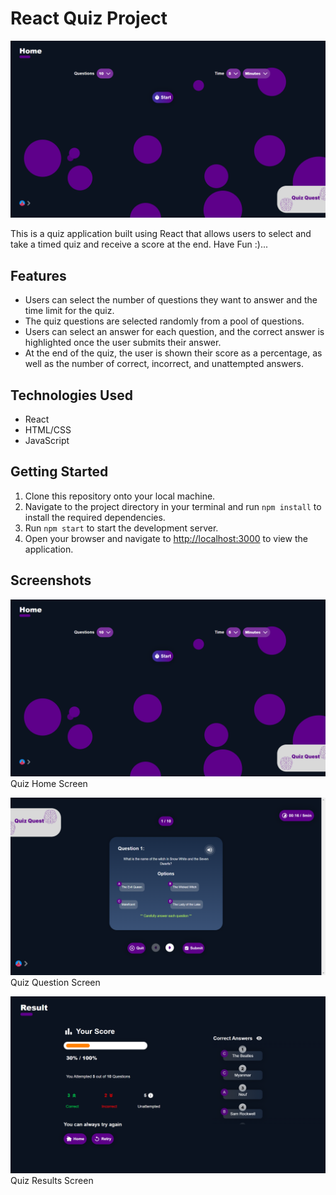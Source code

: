 <h1>React Quiz Project</h1>
<img  src="https://github.com/joe-ani/quiz-quest-react-project/blob/main/public/images/Quiz-quest%20SH.png?raw=true" />
   </hr>
   <p> This is a quiz application built using React that allows users to select and take a timed quiz and receive a score at the end. Have Fun :)...</p>
   </hr>
  <h2>Features</h2>
<ul>
	<li>Users can select the number of questions they want to answer and the time limit for the quiz.</li>
	<li>The quiz questions are selected randomly from a pool of questions.</li>
	<li>Users can select an answer for each question, and the correct answer is highlighted once the user submits their answer.</li>
	<li>At the end of the quiz, the user is shown their score as a percentage, as well as the number of correct, incorrect, and unattempted answers.</li>
</ul>

<h2>Technologies Used</h2>
<ul>
	<li>React</li>
	<li>HTML/CSS</li>
	<li>JavaScript</li>
</ul>

<h2>Getting Started</h2>
<ol>
	<li>Clone this repository onto your local machine.</li>
	<li>Navigate to the project directory in your terminal and run <code>npm install</code> to install the required dependencies.</li>
	<li>Run <code>npm start</code> to start the development server.</li>
	<li>Open your browser and navigate to <a href="http://localhost:3000">http://localhost:3000</a> to view the application.</li>
</ol>

<h2>Screenshots</h2>
<p><img src="https://github.com/joe-ani/quiz-quest-react-project/blob/main/public/images/Quiz-quest%20SH.png?raw=true" alt="Quiz Home Screen">Quiz Home Screen</p>
<p><img src="https://github.com/joe-ani/quiz-quest-react-project/blob/main/public/images/question%20page.png" alt="Quiz Question Screen">Quiz Question Screen</p>
<p><img src="https://github.com/joe-ani/quiz-quest-react-project/blob/main/public/images/result%20page.png" alt="Quiz Results Screen">Quiz Results Screen</p>
